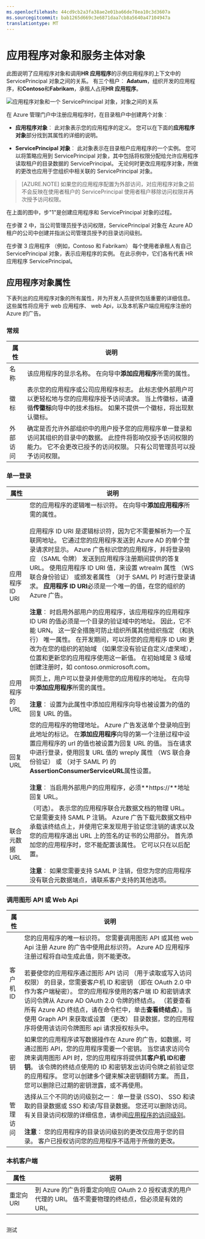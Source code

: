 ```yaml
---
ms.openlocfilehash: 44cd9cb2a3fa38ae2e01ba66de78ea10c3d3607a
ms.sourcegitcommit: bab1265d669c3e6871daa7cb8a5640a47104947a
translationtype: MT
---
```

<properties
   pageTitle="应用程序对象和服务主体对象"
   description="应用程序对象和 ServicePrincipal Azure Active Directory 中的对象之间的关系的讨论"
   documentationCenter="dev-center-name"
   authors="msmbaldwin"
   manager="mbaldwin"
   services="active-directory"
   editor=""/>

<tags
   ms.service="active-directory"
   ms.devlang="na"
   ms.topic="article"
   ms.tgt_pltfrm="na"
   ms.workload="identity"
   ms.date="06/08/2015"
   ms.author="mbaldwin"/>


# 应用程序对象和服务主体对象

此图说明了应用程序对象和调用**HR 应用程序**的示例应用程序的上下文中的 ServicePrincipal 对象之间的关系。 有三个租户︰ **Adatum**，组织开发的应用程序，和**Contoso**和**Fabrikam**，承租人占用**HR 应用程序**。

![应用程序对象和一个 ServicePrincipal 对象，对象之间的关系](./media/active-directory-application-objects/application-objects-relationship.png)


在 Azure 管理门户中注册应用程序时，在目录租户中创建两个对象︰

- **应用程序对象**︰ 此对象表示您的应用程序的定义。 您可以在下面的**应用程序对象**部分找到其属性的详细的说明。

- **ServicePrincipal 对象**︰ 此对象表示在目录租户应用程序的一个实例。 您可以将策略应用到 ServicePrincipal 对象，其中包括将权限分配给允许应用程序读取租户的目录数据的 ServicePrincipal。 无论何时更改应用程序对象，所做的更改也应用于您组织中相关联的 ServicePrincipal 对象。


> [AZURE.NOTE] 如果您的应用程序配置为外部访问，对应用程序对象之前不会反映在使用者租户的 ServicePrincipal 使用者租户移除访问权限并再次授予访问权限。
 


在上面的图中，步"1"是创建应用程序和 ServicePrincipal 对象的过程。

在步骤 2 中，当公司管理员授予访问权限，ServicePrincipal 对象在 Azure AD 租户的公司中创建并指派公司管理员授予的目录访问级别。

在步骤 3 应用程序 （例如，Contoso 和 Fabrikam） 每个使用者承租人有自己 ServicePrincipal 对象，表示应用程序的实例。 在此示例中，它们各有代表 HR 应用程序 ServicePrincipal。
 




## 应用程序对象属性

下表列出的应用程序对象的所有属性，并为开发人员提供包括重要的详细信息。 这些属性将应用于 web 应用程序、 web Api，以及本机客户端应用程序注册的 Azure 的广告。

 
### 常规

属性 | 说明
| ------------- | ----------- 
| 名称 | 该应用程序的显示名称。 在向导中**添加应用程序**所需的属性。
| 徽标 | 表示您的应用程序或公司应用程序标志。 此标志使外部用户可以更轻松地与您的应用程序授予访问请求。 当上传徽标，请遵循**传徽标**向导中的技术指标。 如果不提供一个徽标，将出现默认徽标。
| 外部访问 | 确定是否允许外部组织中的用户授予您的应用程序单一登录和访问其组织的目录中的数据。 此控件将影响仅授予访问权限的能力。 它不会更改已授予的访问权限。 只有公司管理员可以授予访问权限。
 

### 单一登录
 
属性 | 说明
| ------------- | ----------- 
| 应用程序 ID URI | 您的应用程序的逻辑唯一标识符。 在向导中**添加应用程序**所需的属性。 <br><br>应用程序 ID URI 是逻辑标识符，因为它不需要解析为一个互联网地址。 它通过您的应用程序发送到 Azure AD 的单个登录请求时显示。 Azure 广告标识您的应用程序，并将登录响应 （SAML 令牌） 发送到应用程序注册期间提供的答复 URL。 使用应用程序 ID URI 值，来设置 wtrealm 属性 （WS 联合身份验证） 或颁发者属性 （对于 SAML P) 时进行登录请求。 **应用程序 ID URI**必须是一个唯一的值，在您的组织的 Azure 广告。<br><br>**注意**︰ 时启用外部用户的应用程序，该应用程序的应用程序 ID URI 的值必须是一个目录的验证域中的地址。 因此，它不能 URN。 这一安全措施可防止组织所属其他组织指定 （和执行） 唯一属性。 在开发期间，可以将您的应用程序 ID URI 更改为在您的组织的初始域 （如果您没有验证自定义/虚荣域），位置和更新您的应用程序使用这一新值。 在初始域是 3 级域创建注册时，如 contoso.onmicrosoft.com。
| 应用程序的 URL | 网页上，用户可以登录并使用您的应用程序的地址。 在向导中**添加应用程序**所需的属性。<br><BR>**注意**︰ 设置为此属性中添加应用程序向导也被设置为的值的回复 URL 的值。
| 回复 URL | 您的应用程序的物理地址。 Azure 广告发送单个登录响应到此地址的标记。 在**添加应用程序**向导的第一个注册过程中设置应用程序的 url 的值也被设置为回复 URL 的值。 当在请求中进行登录，使用回复 URL 值的 wreply 属性 （WS 联合身份验证） 或 （对于 SAML P) 的**AssertionConsumerServiceURL**属性设置。<br><BR>**注意**︰ 当启用外部用户的应用程序，必须**https://**地址回复 URL。
| 联合元数据 URL | （可选）。 表示您的应用程序联合元数据文档的物理 URL。 它是需要支持 SAML P 注销。 Azure 广告下载元数据文档中承载该终结点上，并使用它来发现用于验证您注销的请求以及您的应用程序退出 URL 上的签名的证书的公用部分。 首先添加您的应用程序时，您不能配置该属性。 它可以只在以后配置。<br><BR>**注意**︰ 如果您需要支持 SAML P 注销，但您为您的应用程序没有联合元数据端点，请联系客户支持的其他选项。
 

### 调用图形 API 或 Web Api
 
属性 | 说明
| ------------- | ----------- 
| 客户机 ID | 您的应用程序的唯一标识符。 您需要调用图形 API 或其他 web Api 注册 Azure 的广告中使用此标识符。 Azure AD 应用程序注册过程将自动生成此值，则不能更改。<BR><BR>若要使您的应用程序通过图形 API 访问 （用于读取或写入访问权限） 的目录，您需要客户机 ID 和密钥 （即在 OAuth 2.0 中作为客户端秘密）。 您的应用程序使用的客户端 ID 和密钥请求访问令牌从 Azure AD OAuth 2.0 令牌的终结点。 （若要查看所有 Azure AD 终结点，请在命令栏中，单击**查看终结点**）。当使用 Graph API 来获取或设置 （更改） 目录数据，您的应用程序将使用该访问令牌图形 api 请求授权标头中。
| 密钥 | 如果您的应用程序读写数据操作在 Azure 的广告，如数据，可通过图形 API，您的应用程序需要一个密钥。 当您请求访问令牌来调用图形 API 时，您的应用程序将提供其**客户机 ID**和**密钥**。 该令牌的终结点使用的 ID 和密钥发出访问令牌之前验证您的应用程序。 您可以创建多个键来解决密钥翻转方案。 而且，您可以删除已过期的密钥泄露，或不再使用。
| 管理访问 | 选择从三个不同的访问级别之一︰ 单一登录 (SSO)、 SSO 和读取的目录数据或 SSO 和读/写目录数据。 您还可以删除访问。 有关目录访问权限的详细信息，请参阅[应用程序的访问级别](https://msdn.microsoft.com/library/azure/b08d91fa-6a64-4deb-92f4-f5857add9ed8#BKMK_AccessLevels)。<br><BR>**注意**︰ 您的应用程序的目录访问级别的更改仅应用于您的目录。 客户已授权访问您的应用程序不适用于所做的更改。
 
 
### 本机客户端
 
属性 | 说明
| ------------- | ----------- 
| 重定向 URI | 到 Azure 的广告将重定向响应 OAuth 2.0 授权请求的用户代理的 URI。 值不需要物理的终结点，但必须是有效的 URI。

## 


 
 
测试
